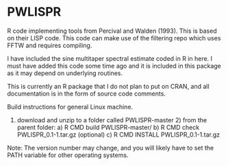 PWLISPR
===========

R code implementing tools from Percival and Walden (1993). This is based on their LISP code. This code can make use of the filtering repo which uses FFTW and requires compiling. 

I have included the sine multitaper spectral estimate coded in R in here. I must have added this code some time ago and it is included in this package as it may depend on underlying routines. 

This is currently an R package that I do not plan to put on CRAN, and all documentation is in the form of source code comments.

Build instructions for general Linux machine.

1) download and unzip to a folder called PWLISPR-master 2) from the parent folder: a) R CMD build PWLISPR-master/ b) R CMD check PWLISPR_0.1-1.tar.gz (optional) c) R CMD INSTALL PWLISPR_0.1-1.tar.gz

Note: The version number may change, and you will likely have to set the PATH variable for other operating systems.